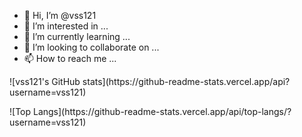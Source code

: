 - 👋 Hi, I’m @vss121
- 👀 I’m interested in ...
- 🌱 I’m currently learning ...
- 💞️ I’m looking to collaborate on ...
- 📫 How to reach me ...

<!---
vss121/vss121 is a ✨ special ✨ repository because its `README.md` (this file) appears on your GitHub profile.
You can click the Preview link to take a look at your changes.
--->

</p>![vss121's GitHub stats](https://github-readme-stats.vercel.app/api?username=vss121)</p>
</p>![Top Langs](https://github-readme-stats.vercel.app/api/top-langs/?username=vss121)</p>
